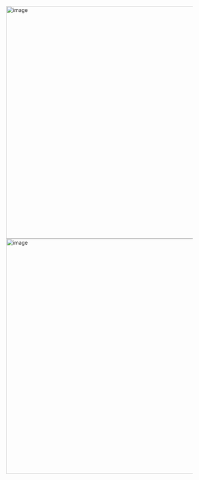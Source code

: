 <img width="628" alt="image" src="https://user-images.githubusercontent.com/89638496/200437700-271e65e3-e56e-45db-aa0c-4bc04bf8ce77.png">
<img width="635" alt="image" src="https://user-images.githubusercontent.com/89638496/200437731-168d15d7-b1d7-4e15-8ba6-4751a1a6162d.png">
